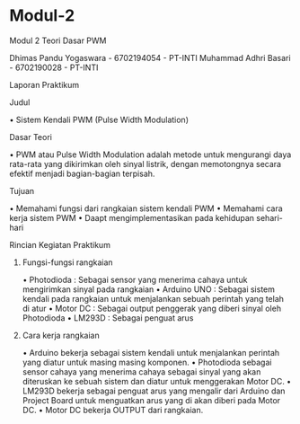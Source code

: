 # Modul-2
Modul 2
Teori Dasar PWM

Dhimas Pandu Yogaswara - 6702194054 - PT-INTI
Muhammad Adhri Basari - 6702190028 - PT-INTI

Laporan Praktikum

Judul

  •	Sistem Kendali PWM (Pulse Width Modulation)

Dasar Teori

  •	PWM atau Pulse Width Modulation adalah metode untuk mengurangi daya rata-rata yang dikirimkan oleh sinyal listrik, dengan memotongnya secara efektif menjadi bagian-bagian       terpisah.

Tujuan

  • Memahami fungsi dari rangkaian sistem kendali PWM
  •	Memahami cara kerja sistem PWM
  •	Daapt mengimplementasikan pada kehidupan sehari-hari

Rincian Kegiatan Praktikum
1. Fungsi-fungsi rangkaian

    •	Photodioda : Sebagai sensor yang menerima cahaya untuk mengirimkan sinyal pada rangkaian
    •	Arduino UNO : Sebagai sistem kendali pada rangkaian untuk menjalankan sebuah perintah yang telah di atur
    •	Motor DC : Sebagai output penggerak yang diberi sinyal oleh Photodioda
    •	LM293D : Sebagai penguat arus

2. Cara kerja rangkaian

    •	Arduino bekerja sebagai sistem kendali untuk menjalankan perintah yang diatur untuk masing masing komponen.
    •	Photodioda sebagai sensor cahaya yang menerima cahaya sebagai sinyal yang akan diteruskan ke sebuah sistem dan diatur untuk menggerakan Motor DC.
    •	LM293D bekerja sebagai penguat arus yang mengalir dari Arduino dan Project Board untuk menguatkan arus yang di akan diberi pada Motor DC.
    •	Motor DC bekerja OUTPUT dari rangkaian.
